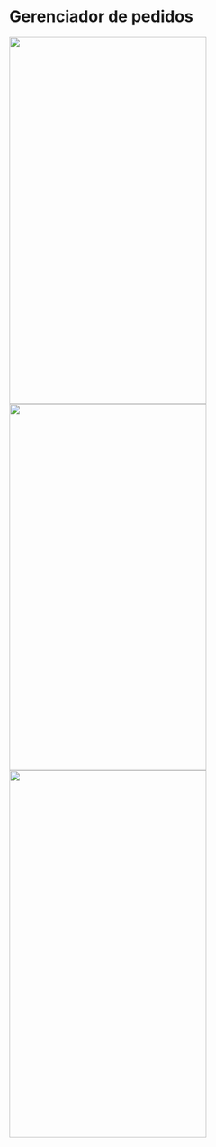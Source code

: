 # Gerenciador de pedidos

<div>
  <div>
    <img src="https://user-images.githubusercontent.com/37386568/224458867-a889ff07-efc6-459f-a075-79deb8a63274.png" width="350" height="650">
    <img src="https://user-images.githubusercontent.com/37386568/224458994-25b36947-7b29-4800-993e-dcde20017f0e.png" width="350" height="650">
  </div>

  <div>
    <img src="https://user-images.githubusercontent.com/37386568/224459012-d4f4df41-8b4a-419d-8747-8c5a58526e16.png" width="350" height="650">
  </div>
</div>




